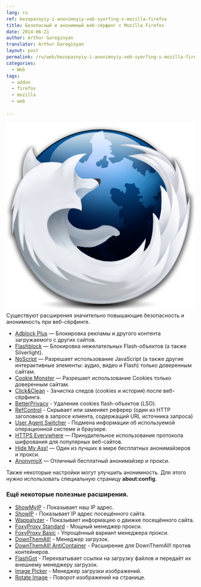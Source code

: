 ```yaml
---
lang: ru
ref: bezopasnyiy-i-anonimnyiy-veb-syorfing-s-mozilla-firefox
title: Безопасный и анонимный веб-сёрфинг с Mozilla Firefox
date: 2014-06-21
author: Arthur Gareginyan
translator: Arthur Gareginyan
layout: post
permalink: /ru/web/bezopasnyiy-i-anonimnyiy-veb-syorfing-s-mozilla-firefox.html
categories:
  - Web
tags:
  - addon
  - firefox
  - mozilla
  - web

---
```


![thumb](/images/thumbnail/firefox.png)
Существуют расширения значительно повышающие безопасность и анонимность при веб-сёрфинге.
 

* <a href="https://addons.mozilla.org/ru/firefox/addon/adblock-plus/" target="_blank">Adblock Plus</a> — Блокировка рекламы и другого контента загружаемого с других сайтов.
* <a href="https://addons.mozilla.org/ru/firefox/addon/flashblock/" target="_blank">Flashblock</a> — Блокировка нежелательных Flash-объектов (а также Silverlight).
* <a href="https://addons.mozilla.org/ru/firefox/addon/noscript/" target="_blank">NoScript</a> — Разрешает использование JavaScript (а также другие интерактивные элементы: аудио, видео и Flash) только доверенным сайтам.
* <a href="https://addons.mozilla.org/ru/firefox/addon/cookie-monster/" target="_blank">Cookie Monster</a> — Разрешает использование Cookies только доверенным сайтам.
* <a href="https://addons.mozilla.org/ru/firefox/addon/clickclean/" target="_blank">Click&Clean</a> - Зачистка следов (cookies и история) после веб-сёрфинга.
* <a href="https://addons.mozilla.org/ru/firefox/addon/betterprivacy/" target="_blank">BetterPrivacy</a> - Удаление cookies flash-объектов (LSO).
* <a href="https://addons.mozilla.org/ru/firefox/addon/refcontrol/" target="_blank">RefControl</a> - Скрывает или заменяет реферер (один из HTTP заголовков в запросе клиента, содержащий URL источника запроса)
* <a href="https://addons.mozilla.org/ru/firefox/addon/user-agent-switcher/" target="_blank">User Agent Switcher</a> - Подмена информации об используемой операционной системе и браузере.
* <a href="https://www.eff.org/https-everywhere" target="_blank">HTTPS Everywhere</a> — Принудительное использование протокола шифрования для популярных веб-сайтов.
* <a href="https://addons.mozilla.org/en-us/firefox/addon/hide-my-ass-proxy-extension/" target="_blank">Hide My Ass!</a> — Один из лучших в мире бесплатных анонимайзеров и прокси.
* <a href="https://addons.mozilla.org/en-US/firefox/addon/anonymox/" target="_blank">AnonymoX</a> — Отличный бесплатный анонимайзер и прокси.

Также некоторые настройки могут улучшить анонимность. Для этого нужно использовать специальную страницу **about:config**.


### Ещё некоторые полезные расширения.

* <a href="https://addons.mozilla.org/ru/firefox/addon/show-myip/" target="_blank">ShowMyIP</a> - Показывает наш IP адрес.
* <a href="https://addons.mozilla.org/ru/firefox/addon/showip/" target="_blank">ShowIP</a> - Показывает IP адрес посещённого сайта.
* <a href="https://addons.mozilla.org/ru/firefox/addon/wappalyzer/" target="_blank">Wappalyzer</a> - Показывает информацию о движке посещённого сайта.
* <a href="https://addons.mozilla.org/ru/firefox/addon/foxyproxy-standard/" target="_blank">FoxyProxy Standard</a> - Мощный менеджер прокси.
* <a href="https://addons.mozilla.org/ru/firefox/addon/foxyproxy-basic/" target="_blank">FoxyProxy Basic</a> - Упрощённый вариант менеджера прокси.
* <a href="https://addons.mozilla.org/ru/firefox/addon/downthemall/" target="_blank">DownThemAll!</a> - Менеджер загрузок.
* <a href="https://addons.mozilla.org/ru/firefox/addon/downthemall-anticontainer/" target="_blank">DownThemAll! AntiContainer</a> - Расширение для DownThemAll! против контейнеров.
* <a href="https://addons.mozilla.org/ru/firefox/addon/flashgot/" target="_blank">FlashGot</a> - Перехватывает ссылки на загрузку файлов и передаёт их внешнему менеджеру загрузок.
* <a href="https://addons.mozilla.org/ru/firefox/addon/image-picker/" target="_blank">Image Picker</a> - Менеджер загрузки изображений.
* <a href="https://addons.mozilla.org/ru/firefox/addon/rotate-image/" target="_blank">Rotate Image</a> - Поворот изображений на странице.
